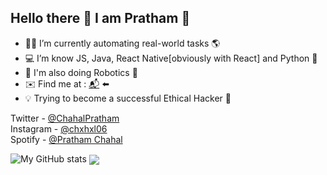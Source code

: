## Hello there 👋 I am Pratham 🤠

- 👨‍💻 I’m currently automating real-world tasks 🌎
- 💻 I’m know JS, Java, React Native[obviously with React] and Python 🐍
- 🔌 I'm also doing Robotics 🤖
- ✉️ Find me at : [📬](mailto:prathamchahal@gmail.com) ⬅️
- 💡 Trying to become a successful Ethical Hacker 👾

Twitter - [@ChahalPratham](https://twitter.com/ChahalPratham)
<br/>
Instagram - [@chxhxl06](https://www.instagram.com/chxhxl_06/)
<br/>
Spotify - [@Pratham Chahal](https://open.spotify.com/user/zq4cvtlej38cg0cvmztf9wayq)

![My GitHub stats](https://github-readme-stats.vercel.app/api?username=Prathamveer&theme=outrun&show_icons=true)
<a href="https://github.com/Prathamveer">
  <img align="center" src="https://github-readme-stats.vercel.app/api/top-langs/?username=Prathamveer&layout=compact&hide=javascript&theme=material-palenight" />
</a>

